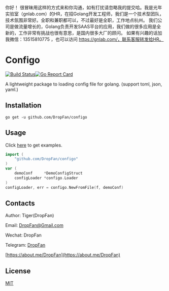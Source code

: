 你好！
很冒昧用这样的方式来和你沟通，如有打扰请忽略我的提交哈。我是光年实验室（gnlab.com）的HR，在招Golang开发工程师，我们是一个技术型团队，技术氛围非常好。全职和兼职都可以，不过最好是全职，工作地点杭州。
我们公司是做流量增长的，Golang负责开发SAAS平台的应用，我们做的很多应用是全新的，工作非常有挑战也很有意思，是国内很多大厂的顾问。
如果有兴趣的话加我微信：13515810775  ，也可以访问 https://gnlab.com/，联系客服转发给HR。
# Configo

[![Build Status](https://travis-ci.org/DropFan/configo.svg?branch=master)](https://travis-ci.org/DropFan/configo)[![Go Report Card](https://goreportcard.com/badge/github.com/DropFan/configo)](https://goreportcard.com/report/github.com/DropFan/configo)

A lightweight package to loading config file for golang. (support toml, json, yaml.)

## Installation

`go get -u github.com/DropFan/configo`

## Usage
Click [here](https://github.com/DropFan/configo/tree/master/examples) to get examples.
```go
import (
    "github.com/DropFan/configo"
)
var (
    demoConf     *DemoConfigStruct
    configLoader *configo.Loader
)
configLoader, err = configo.NewFromFile(f, demoConf)
```

## Contacts

Author: Tiger(DropFan)

Email: <DropFan@Gmail.com>

Wechat: DropFan

Telegram: [DropFan](https://telegram.me/DropFan)

[https://about.me/DropFan](https://about.me/DropFan)

## License

[MIT](https://github.com/DropFan/configo/blob/master/LICENSE)
